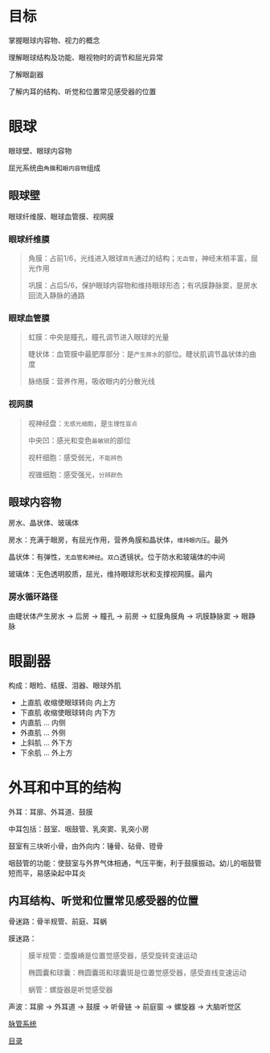 # 目标

掌握眼球内容物、视力的概念

理解眼球结构及功能、眼视物时的调节和屈光异常

了解眼副器

了解内耳的结构、听觉和位置常见感受器的位置

# 眼球

眼球壁、眼球内容物

屈光系统由`角膜`和`眼内容物`组成

## 眼球壁

眼球纤维膜、眼球血管膜、视网膜

### 眼球纤维膜

> 角膜：占前1/6，光线进入眼球`首先`通过的结构；`无血管`，神经末梢丰富，屈光作用
>
> 巩膜：占后5/6，保护眼球内容物和维持眼球形态；有巩膜静脉窦，是房水回流入静脉的通路

### 眼球血管膜

> 虹膜：中央是瞳孔，瞳孔调节进入眼球的光量
>
> 睫状体：血管膜中最肥厚部分：是`产生房水`的部位。睫状肌调节晶状体的曲度
>
> 脉络膜：营养作用，吸收眼内的分散光线

### 视网膜

> 视神经盘：`无感光细胞`，是`生理性盲点`
>
> 中央凹：感光和变色`最敏锐`的部位
>
> 视杆细胞：感受弱光，`不能辨色`
>
> 视锥细胞：感受强光，`分辨颜色`

## 眼球内容物

房水、晶状体、玻璃体

房水：充满于眼房，有屈光作用，营养角膜和晶状体，`维持眼内压`。最外

晶状体：有弹性，`无血管和神经`。`双凸`透镜状。位于防水和玻璃体的中间

玻璃体：无色透明胶质，屈光，维持眼球形状和支撑视网膜。最内

### 房水循环路径

由睫状体产生房水 → 后房 → 瞳孔 → 前房 → 虹膜角膜角 → 巩膜静脉窦 → 眼静脉

# 眼副器

构成：眼睑、结膜、泪器、眼球外肌

* 上直肌	收缩使眼球转向	内上方
* 下直肌     收缩使眼球转向    内下方
* 内直肌     ...                            内侧
* 外直肌     ...                            外侧
* 上斜肌     ...                            外下方
* 下余肌     ...                            外上方

# 外耳和中耳的结构

外耳：耳廓、外耳道、鼓膜

中耳包括：鼓室、咽鼓管、乳突窦、乳突小房

鼓室有三块听小骨，由外向内：锤骨、砧骨、镫骨

咽鼓管的功能：使鼓室与外界气体相通，气压平衡，利于鼓膜振动。幼儿的咽鼓管短而平，易感染起中耳炎

## 内耳结构、听觉和位置常见感受器的位置

骨迷路：骨半规管、前庭、耳蜗

膜迷路：

> 膜半规管：壶腹嵴是位置觉感受器，感受旋转变速运动
>
> 椭圆囊和球囊：椭圆囊斑和球囊斑是位置觉感受器，感受直线变速运动
>
> 蜗管：螺旋器是听觉感受器

声波：耳廓 → 外耳道 → 鼓膜 → 听骨链 → 前庭窗 → 螺旋器 → 大脑听觉区

[脉管系统](./脉管系统.md)

[目录](./../README.md)

